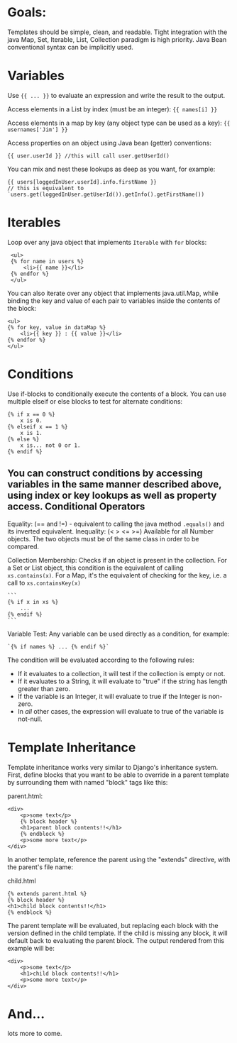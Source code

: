 Goals:
======
Templates should be simple, clean, and readable.
Tight integration with the java Map, Set, Iterable, List, Collection paradigm is high priority.
Java Bean conventional syntax can be implicitly used.

Variables
========

Use `{{ ... }}` to evaluate an expression and write the result to the output.

Access elements in a List by index (must be an integer):
    `{{ names[i] }}`

Access elements in a map by key (any object type can be used as a key):
    `{{ usernames['Jim'] }}`

Access properties on an object using Java bean (getter) conventions:

    {{ user.userId }} //this will call user.getUserId()

You can mix and nest these lookups as deep as you want, for example:

    {{ users[loggedInUser.userId].info.firstName }} 
    // this is equivalent to `users.get(loggedInUser.getUserId()).getInfo().getFirstName())

Iterables
========

Loop over any java object that implements `Iterable` with `for` blocks:

     <ul>
     {% for name in users %}
         <li>{{ name }}</li>
     {% endfor %}
     </ul>

You can also iterate over any object that implements java.util.Map, while binding the key and value of each pair to variables inside the contents of the block:

    <ul>
    {% for key, value in dataMap %}
        <li>{{ key }} : {{ value }}</li>
    {% endfor %}
    </ul>

Conditions
==========

Use if-blocks to conditionally execute the contents of a block. You can use multiple elseif or else blocks to test for alternate conditions:

    {% if x == 0 %}
        x is 0.
    {% elseif x == 1 %}
        x is 1.
    {% else %}
        x is... not 0 or 1.
    {% endif %}

You can construct conditions by accessing variables in the same manner described above, using index or key lookups as well as property access.
Conditional Operators
-------------------
Equality: (== and !=) - equivalent to calling the java method `.equals()` and its inverted equivalent.
Inequality: (< > <= >=) Available for all Number objects. The two objects must be of the same class in order to be compared.

Collection Membership:
    Checks if an object is present in the collection.
    For a Set or List object, this condition is the equivalent of calling `xs.contains(x)`.
    For a Map, it's the equivalent of checking for the key, i.e. a call to `xs.containsKey(x)`
    
    ```
    {% if x in xs %} 
        ... 
    {% endif %}
    ```

Variable Test:
Any variable can be used directly as a condition, for example:
    
    `{% if names %} ... {% endif %}`

The condition will be evaluated according to the following rules:
* If it evaluates to a collection, it will test if the collection is empty or not. 
* If it evaluates to a String, it will evaluate to "true" if the string has length greater than zero.
* If the variable is an Integer, it will evaluate to true if the Integer is non-zero.
* In *all* other cases, the expression will evaluate to true of the variable is not-null.


Template Inheritance
===================
Template inheritance works very similar to Django's inheritance system.
First, define blocks that you want to be able to override in a parent template by surrounding them with named "block" tags like this:

parent.html:

    <div>
        <p>some text</p>
        {% block header %}
        <h1>parent block contents!!</h1>
        {% endblock %}
        <p>some more text</p>
    </div>

In another template, reference the parent using the "extends" directive, with the parent's file name:

child.html

    {% extends parent.html %}
    {% block header %}
    <h1>child block contents!!</h1>
    {% endblock %}

The parent template will be evaluated, but replacing each block with the version defined in the child template.
If the child is missing any block, it will default back to evaluating the parent block.
The output rendered from this example will be:

    <div>
        <p>some text</p>
        <h1>child block contents!!</h1>
        <p>some more text</p>
    </div>


And...
=====

lots more to come.
